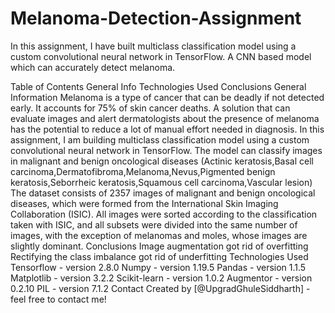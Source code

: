 # Melanoma-Detection-Assignment
In this assignment, I have built multiclass classification model using a custom convolutional neural network in TensorFlow. A CNN based model which can accurately detect melanoma.

Table of Contents
General Info
Technologies Used
Conclusions
General Information
Melanoma is a type of cancer that can be deadly if not detected early. It accounts for 75% of skin cancer deaths. A solution that can evaluate images and alert dermatologists about the presence of melanoma has the potential to reduce a lot of manual effort needed in diagnosis. In this assignment, I am building multiclass classification model using a custom convolutional neural network in TensorFlow. The model can classify images in malignant and benign oncological diseases (Actinic keratosis,Basal cell carcinoma,Dermatofibroma,Melanoma,Nevus,Pigmented benign keratosis,Seborrheic keratosis,Squamous cell carcinoma,Vascular lesion)
The dataset consists of 2357 images of malignant and benign oncological diseases, which were formed from the International Skin Imaging Collaboration (ISIC). All images were sorted according to the classification taken with ISIC, and all subsets were divided into the same number of images, with the exception of melanomas and moles, whose images are slightly dominant.
Conclusions
Image augmentation got rid of overfitting
Rectifying the class imbalance got rid of underfitting
Technologies Used
Tensorflow - version 2.8.0
Numpy - version 1.19.5
Pandas - version 1.1.5
Matplotlib - version 3.2.2
Scikit-learn - version 1.0.2
Augmentor - version 0.2.10
PIL - version 7.1.2
Contact
Created by [@UpgradGhuleSiddharth] - feel free to contact me!
